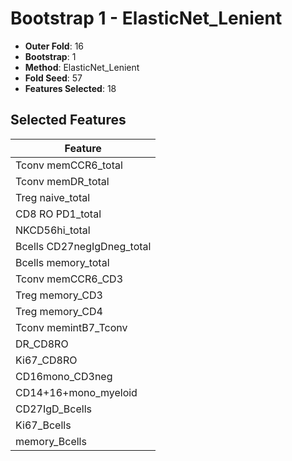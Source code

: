 # Bootstrap 1 - ElasticNet_Lenient

- **Outer Fold**: 16
- **Bootstrap**: 1
- **Method**: ElasticNet_Lenient
- **Fold Seed**: 57
- **Features Selected**: 18

## Selected Features

| Feature |
|---------|
| Tconv memCCR6_total |
| Tconv memDR_total |
| Treg naive_total |
| CD8 RO PD1_total |
| NKCD56hi_total |
| Bcells CD27negIgDneg_total |
| Bcells memory_total |
| Tconv memCCR6_CD3 |
| Treg memory_CD3 |
| Treg memory_CD4 |
| Tconv memintB7_Tconv |
| DR_CD8RO |
| Ki67_CD8RO |
| CD16mono_CD3neg |
| CD14+16+mono_myeloid |
| CD27IgD_Bcells |
| Ki67_Bcells |
| memory_Bcells |
